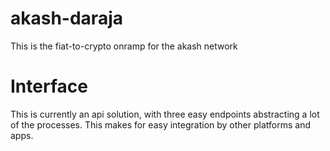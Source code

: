 # akash-daraja

This is the fiat-to-crypto onramp for the akash network

# Interface
This is currently an api solution, with three easy endpoints abstracting a lot of the processes. This makes for easy integration by other platforms and apps.
